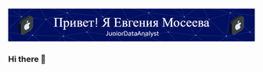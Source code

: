![Header](https://github.com/moseevaevgeniya/moseevaevgeniya/blob/d0c2f42bdba3dd75495a1b39e2c165861f4b12f0/github-header-image.png)
### Hi there 👋

<!--
**moseevaevgeniya/moseevaevgeniya** is a ✨ _special_ ✨ repository because its `README.md` (this file) appears on your GitHub profile.

Here are some ideas to get you started:

- 🔭 I’m currently working on ...
- 🌱 I’m currently learning ...
- 👯 I’m looking to collaborate on ...
- 🤔 I’m looking for help with ...
- 💬 Ask me about ...
- 📫 How to reach me: ...
- 😄 Pronouns: ...
- ⚡ Fun fact: ...
-->
